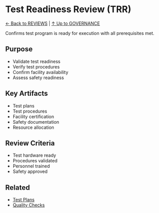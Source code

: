 # Test Readiness Review (TRR)

[← Back to REVIEWS](../README.md) | [↑ Up to GOVERNANCE](../../README.md)

Confirms test program is ready for execution with all prerequisites met.

## Purpose

- Validate test readiness
- Verify test procedures
- Confirm facility availability
- Assess safety readiness

## Key Artifacts

- Test plans
- Test procedures
- Facility certification
- Safety documentation
- Resource allocation

## Review Criteria

- Test hardware ready
- Procedures validated
- Personnel trained
- Safety approved

## Related

- [Test Plans](../../../CAE/)
- [Quality Checks](../../../QUALITY/CHECKS/)

